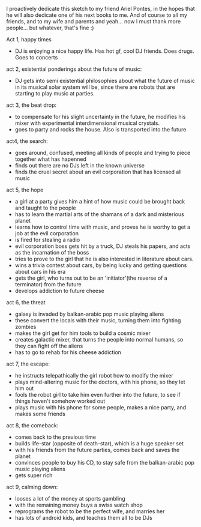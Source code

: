 I proactively dedicate this sketch to my friend Ariel Pontes, in the hopes that he will also dedicate one of his next books to me. And of course to all my friends, and to my wife and parents and yeah... now I must thank more people... but whatever, that's fine :)

Act 1, happy times
  - DJ is enjoying a nice happy life. Has hot gf, cool DJ friends. Does drugs. Goes to concerts

act 2, existential ponderings about the future of music:
  - DJ gets into semi existential philosophies about what the future of music in its musical solar system will be, since there are robots that are starting to play music at parties.
  
act 3, the beat drop:
  - to compensate for his slight uncertainty in the future, he modifies his mixer with experimental interdimensional musical crystals.
  - goes to party and rocks the house. Also is transported into the future
  
act4, the search:
  - goes around, confused, meeting all kinds of people and trying to piece together what has hapenned
  - finds out there are no DJs left in the known universe
  - finds the cruel secret about an evil corporation that has licensed all music
  
act 5, the hope
  - a girl at a party gives him a hint of how music could be brought back and taught to the people
  - has to learn the martial arts of the shamans of a dark and misterious planet
  - learns how to control time with music, and proves he is worthy to get a job at the evil corporation
  - is fired for stealing a radio
  - evil corporation boss gets hit by a truck, DJ steals his papers, and acts as the incarnation of the boss
  - tries to prove to the girl that he is also interested in literature about cars.
  - wins a trivia contest about cars, by being lucky and getting questions about cars in his era
  - gets the girl, who turns out to be an 'initiator'(the reverse of a terminator) from the future
  - develops addiction to future cheese

act 6, the threat
  - galaxy is invaded by balkan-arabic pop music playing aliens
  - these convert the locals with their music, turning them into fighting zombies
  - makes the girl get for him tools to build a cosmic mixer
  - creates galactic mixer, that turns the people into normal humans, so they can fight off the aliens
  - has to go to rehab for his cheese addiction

act 7, the escape:
  - he instructs telepathically the girl robot how to modify the mixer
  - plays mind-altering music for the doctors, with his phone, so they let him out
  - fools the robot girl to take him even further into the future, to see if things haven't somehow worked out
  - plays music with his phone for some people, makes a nice party, and makes some friends

act 8, the comeback:
  - comes back to the previous time
  - builds life-star (opposite of death-star), which is a huge speaker set
  - with his friends from the future parties, comes back and saves the planet
  - convinces people to buy his CD, to stay safe from the balkan-arabic pop music playing aliens
  - gets super rich

act 9, calming down:
  - looses a lot of the money at sports gambling
  - with the remaining money buys a swiss watch shop
  - reprograms the robot to be the perfect wife, and marries her
  - has lots of android kids, and teaches them all to be DJs

  

